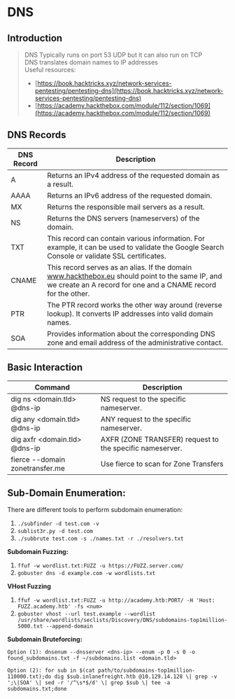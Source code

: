 # DNS

## **Introduction**

> DNS Typically runs on port 53 UDP but it can also run on TCP\
> DNS translates domain names to IP addresses\
> Useful resources:
>
> * [https://book.hacktricks.xyz/network-services-pentesting/pentesting-dns](https://book.hacktricks.xyz/network-services-pentesting/pentesting-dns)
> * [https://academy.hackthebox.com/module/112/section/1069](https://academy.hackthebox.com/module/112/section/1069)

## **DNS Records**

| DNS Record | Description                                                                                                                                                      |
| ---------- | ---------------------------------------------------------------------------------------------------------------------------------------------------------------- |
| A          | Returns an IPv4 address of the requested domain as a result.                                                                                                     |
| AAAA       | Returns an IPv6 address of the requested domain.                                                                                                                 |
| MX         | Returns the responsible mail servers as a result.                                                                                                                |
| NS         | Returns the DNS servers (nameservers) of the domain.                                                                                                             |
| TXT        | This record can contain various information. For example, it can be used to validate the Google Search Console or validate SSL certificates.                     |
| CNAME      | This record serves as an alias. If the domain www.hackthebox.eu should point to the same IP, and we create an A record for one and a CNAME record for the other. |
| PTR        | The PTR record works the other way around (reverse lookup). It converts IP addresses into valid domain names.                                                    |
| SOA        | Provides information about the corresponding DNS zone and email address of the administrative contact.                                                           |

## **Basic Interaction**

| Command                         | Description                                              |
| ------------------------------- | -------------------------------------------------------- |
| dig ns \<domain.tld> @dns-ip    | NS request to the specific nameserver.                   |
| dig any \<domain.tld> @dns-ip   | ANY request to the specific nameserver.                  |
| dig axfr \<domain.tld> @dns-ip  | AXFR (ZONE TRANSFER) request to the specific nameserver. |
| fierce --domain zonetransfer.me | Use fierce to scan for Zone Transfers                    |

## **Sub-Domain Enumeration:**

There are different tools to perform subdomain enumeration:

1. `./subfinder -d test.com -v`
2. `sublist3r.py -d test.com`
3. `./subbrute test.com -s ./names.txt -r ./resolvers.txt`

**Subdomain Fuzzing:**

1. `ffuf -w wordlist.txt:FUZZ -u https://FUZZ.server.com/`
2. `gobuster dns -d example.com -w wordlists.txt`

**VHost Fuzzing**

1. `ffuf -w wordlist.txt:FUZZ -u http://academy.htb:PORT/ -H 'Host: FUZZ.academy.htb' -fs <num>`
2. `gobuster vhost --url test.example --wordlist /usr/share/wordlists/seclists/Discovery/DNS/subdomains-top1million-5000.txt --append-domain`

**Subdomain Bruteforcing:**

```
Option (1): dnsenum --dnsserver <dns-ip> --enum -p 0 -s 0 -o found_subdomains.txt -f ~/subdomains.list <domain.tld>

Option (2): for sub in $(cat path/to/subdomains-top1million-110000.txt);do dig $sub.inlanefreight.htb @10.129.14.128 \| grep -v ';\|SOA' \| sed -r '/^\s*$/d' \| grep $sub \| tee -a subdomains.txt;done
```
